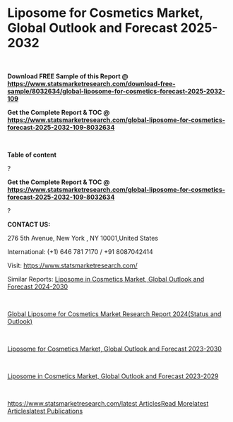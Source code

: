 <h1>Liposome for Cosmetics Market, Global Outlook and Forecast 2025-2032</h1><br/><p><strong>Download FREE Sample of this Report @ <a href="https://www.statsmarketresearch.com/download-free-sample/8032634/global-liposome-for-cosmetics-forecast-2025-2032-109">https://www.statsmarketresearch.com/download-free-sample/8032634/global-liposome-for-cosmetics-forecast-2025-2032-109</a></strong></p>
 
 
 
 <div><b>Get the Complete Report & TOC @ <a href="https://www.statsmarketresearch.com/global-liposome-for-cosmetics-forecast-2025-2032-109-8032634">https://www.statsmarketresearch.com/global-liposome-for-cosmetics-forecast-2025-2032-109-8032634</a></b></div>
 
 
 
 <p><br />
 
 <b>Table of content</b></p>
 
 
 
 <p>? </p>
 
 
 
 <div><b>Get the Complete Report & TOC @ <a href="https://www.statsmarketresearch.com/global-liposome-for-cosmetics-forecast-2025-2032-109-8032634">https://www.statsmarketresearch.com/global-liposome-for-cosmetics-forecast-2025-2032-109-8032634</a></b></div>
 
 
 
 <p>? </p>
 
 
 
 <p><b>CONTACT US:</b><br />
 
 276 5th Avenue, New York , NY 10001,United States<br />
 
 International: (+1) 646 781 7170 / +91 8087042414<br />
 
 Visit: <a href="https://www.statsmarketresearch.com/">https://www.statsmarketresearch.com/</a><br />
 
 Similar Reports: <a href="https://www.statsmarketresearch.com/global-liposome-for-cosmetics-forecast-2025-2032-109-8032634">Liposome in Cosmetics Market, Global Outlook and Forecast 2024-2030</a><br />
 
 <br />
 
 <a href="https://www.statsmarketresearch.com/global-liposome-for-cosmetics-forecast-2025-2032-109-8032634">Global Liposome for Cosmetics Market Research Report 2024(Status and Outlook)</a><br />
 
 <br />
 
 <a href="https://www.statsmarketresearch.com/global-liposome-for-cosmetics-forecast-2025-2032-109-8032634">Liposome for Cosmetics Market, Global Outlook and Forecast 2023-2030</a><br />
 
 <br />
 
 <a href="https://www.statsmarketresearch.com/global-liposome-for-cosmetics-forecast-2025-2032-109-8032634">Liposome in Cosmetics Market, Global Outlook and Forecast 2023-2029</a><br />
 
 <br />
 
 <a href="https://gyeongbokgung.com">https://www.statsmarketresearch.com/</a><a href="https://hallyeomaritime.com">latest Articles</a><a href="https://jingwansa.com">Read More</a><a href="https://nguoiviet.jp/">latest Articles</a><a href="https://www.intelmarketresearch.com/">latest Publications</a></p>